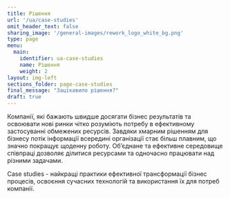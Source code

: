 ```yaml
---
title: Рішення
url: '/ua/case-studies'
omit_header_text: false
sharing_image: '/general-images/rework_logo_white_bg.png'
type: page
menu:
  main:
    identifier: ua-case-studies
    name: Рішення
    weight: 2
layout: img-left
sections_folder: page-case-studies
final_message: "Зацікавило рішення?"
draft: true
---
```


Компанії, які бажають швидше досягати бізнес результатів та освоювати нові ринки чітко розуміють потребу в ефективному 
застосуванні обмежених ресурсів. Завдяки хмарним рішенням для бізнесу потік інформації всередині організації стає більш 
плавним, що значно покращує щоденну роботу. Об’єднане та ефективне середовище співпраці дозволяє ділитися ресурсами та 
одночасно працювати над різними задачами.

Case studies - найкращі практики ефективної трансформації бізнес процесів, освоєння сучасних технологій та використання 
їх для потреб компанії.
